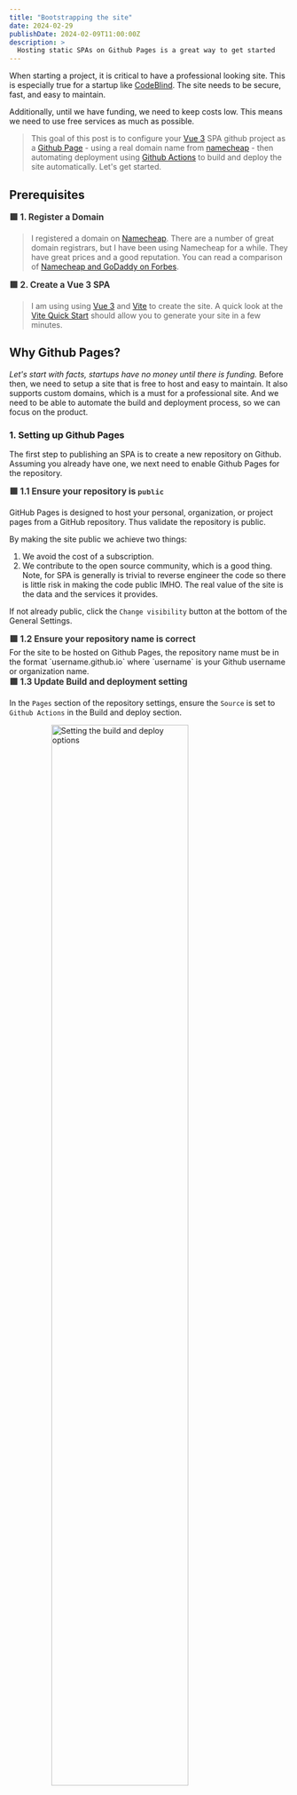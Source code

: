 ```yaml
---
title: "Bootstrapping the site"
date: 2024-02-29
publishDate: 2024-02-09T11:00:00Z
description: >
  Hosting static SPAs on Github Pages is a great way to get started
---
```


<style>
  aside {
    width: 40%;
    padding-left: 0.5rem;
    margin-left: 0.5rem;
    float: right;
    box-shadow: inset 5px 0 5px -5px #29627e;
    font-style: italic;
    color: #29627e;
  }

  aside > p {
    margin: 0.5rem;
  }

  summary {
    font-weight: bold;
    font-size: 1.1em;
  }

  details > summary {
    list-style-type: '✅ ';
    color: #666666;
  }

  details[open] > summary {
    list-style-type: '🟩 ';
    color: #333333;
  }
    table {
      margin-left: 30px;
    }
  </style>

</style>


When starting a project, it is critical to have a professional looking site. This is especially true for a startup like [CodeBlind][codeblind]. The site needs to be secure, fast, and easy to maintain.

Additionally, until we have funding, we need to keep costs low. This means we need to use free services as much as possible.

> This goal of this post is to configure your [Vue 3][vue3] SPA github project as a [Github Page][github-pages] - using a real domain name from [namecheap][namecheap] - then automating deployment using [Github Actions][github-actions] to build and deploy the site automatically. Let's get started.


## Prerequisites

<details open>
  <summary>1. Register a Domain</summary>

  > I registered a domain on [Namecheap][namecheap]. There are a number of great domain registrars, but I have been using Namecheap for a while. They have great prices and a good reputation. You can read a comparison of [Namecheap and GoDaddy on Forbes][namecheap-comparison].

</details>

<details open>
  <summary>2. Create a Vue 3 SPA</summary>

  > I am using using [Vue 3][vue3] and [Vite][vite] to create the site. A quick look at the [Vite Quick Start][vite-bootstrapping] should allow you to generate your site in a few minutes. 
</details>

## Why Github Pages?

*Let's start with facts, startups have no money until there is funding.* Before then, we need to setup a site that is free to host and easy to maintain. It also supports custom domains, which is a must for a professional site. And we need to be able to automate the build and deployment process, so we can focus on the product.


### 1. Setting up Github Pages
The first step to publishing an SPA is to create a new repository on Github. Assuming you already have one, we next need to enable Github Pages for the repository. 

<details open>
  <summary>1.1 Ensure your repository is <code>public</code></summary>

  GitHub Pages is designed to host your personal, organization, or project pages from a GitHub repository. Thus validate the repository is public. 
  
  By making the site public we achieve two things:
  1. We avoid the cost of a subscription. 
  2. We contribute to the open source community, which is a good thing. Note, for SPA is generally is trivial to reverse engineer the code so there is little risk in making the code public IMHO. The real value of the site is the data and the services it provides.
   
  If not already public, click the `Change visibility` button at the bottom of the General Settings.
</details>

<details open>
  <summary>1.2 Ensure your repository name is correct</summary>
  For the site to be hosted on Github Pages, the repository name must be in the format `username.github.io` where `username` is your Github username or organization name.
</details>

<details open>
  <summary>1.3 Update Build and deployment setting</summary>
  
  In the <code>Pages</code> section of the repository settings, ensure the <code>Source</code> is set to <code>Github Actions</code> in the Build and deploy section.

  <img src="./spa-hosting/setting-build-and-deploy.png" alt="Setting the build and deploy options" style="width: 70%; display: block; margin-left: auto; margin-right: auto;">

  <br/>

  The remainder of the configuration can remain the same for now.

</details>

### 2. Configuring Github Actions

<details open>
  <summary>Create your Github Actions Workflow</summary>

  Github Actions is a powerful tool that allows you to automate your software development workflows. We will use it to build and deploy our site to Github Pages.

  To get started, create a new file in the `.github/workflows` directory of your repository. You can name the file anything you like, but I will use `deploy.yml` for this example.

  > Depending on the framework you are using, you may need to configure the build and deployment process for github actions. There are a number of [templates][workflow-templates] available.


  We are using [Vue 3][vue3] and [Vite][vite] so we will use the following workflow:

```yaml
# Simple workflow for deploying static content to GitHub Pages
name: Deploy static content to Pages

on:
  # Runs on pushes targeting the default branch
  push:
    branches: ["main"]

  # Allows you to run this workflow manually from the Actions tab
  workflow_dispatch:

# Sets the GITHUB_TOKEN permissions to allow deployment to GitHub Pages
permissions:
  contents: read
  pages: write
  id-token: write

# Allow one concurrent deployment
concurrency:
  group: "pages"
  cancel-in-progress: true

jobs:
  # Single deploy job since we're just deploying
  deploy:
    environment:
      name: github-pages
      url: ${{ steps.deployment.outputs.page_url }}
    runs-on: ubuntu-latest
    steps:
      - name: Checkout
        uses: actions/checkout@v4
      - name: Set up Node
        uses: actions/setup-node@v3
        with:
          node-version: 18
          cache: "npm"
      - name: Install dependencies
        run: npm install
      - name: Build
        run: npm run build
      - name: Setup Pages
        uses: actions/configure-pages@v3
      - name: Upload artifact
        uses: actions/upload-pages-artifact@v2
        with:
          # Upload dist repository
          path: "./dist"
      - name: Deploy to GitHub Pages
        id: deployment
        uses: actions/deploy-pages@v2
```

  > Note that I am deploying directly from the `main` branch. I believe in ship early and ship often. 🚀 
  > 
  > This is a personal choice and you may want to deploy from a `release` branch or `tag`. In a later post, I will cover setting up the PR and `post-deploy` testing pipeline to ensure we can build confidence in the changes before deploying to production. 
  
  One final step is visit your site and ensure it is working. You can do this by visiting `https://username.github.io` where `username` is your Github username or organization name.
  
  > Click on the actions tab to see the progress of the deployment. If there are any issues, you can click on the failed job to see the logs and debug the issue.
  >
  > Another really great side effect of this is that we don't have to buy a domain certificate. Github Pages is served over HTTPS by default. *This is a huge win.* 🎉

</details>

### 3. Customizing your Domain
Now that everything is working, we want to setup our custom domain to our branded domain.

This work will happen in two parts, one phase on [Namecheap][namecheap] and the other on Github.

#### 3.1 Setting up DNS on Namecheap

<details open>
  <summary>Setup the DNS on Namecheap.</summary>
  
  1. **[Sign in](https://www.namecheap.com/myaccount/login.aspx) to your Namecheap account.**
  
  2. **Select Domain List from the left sidebar and click on the Manage button next to your domain name:**
  
  <img src="../../assets/images/blogs/spa-hosting/nc_manage.png" alt="Manage Domain" style="width: 90%; display: block; margin-left: auto; margin-right: auto;" />
  
  3. **Navigate to the Advanced DNS tab and click on the Add New Record button:**
  
  <img src="../../assets/images/blogs/spa-hosting/nc_addnewrecord.png" alt="Manage Domain" style="width: 90%; display: block; margin-left: auto; margin-right: auto;" />
  
  4. **Add the following records to your domain:**

  <table>
    <tr>
      <th>Type</th>
      <th>Host</th>
      <th>Value</th>
      <th>TTL</th>
      <th>Notes</th>
    </tr>
    <tr>
      <td>A</td>
      <td>@</td>
      <td>185.199.108.153</td>
      <td>Automatic</td>
      <td>Github IP</td>
    </tr>
    <tr>
      <td>A</td>
      <td>@</td>
      <td>185.199.109.153</td>
      <td>Automatic</td>
      <td>Github IP</td>
    </tr>
    <tr>
      <td>A</td>
      <td>@</td>
      <td>185.199.110.153</td>
      <td>Automatic</td>
      <td>Github IP</td>
    </tr>
    <tr>
      <td>A</td>
      <td>@</td>
      <td>185.199.111.153</td>
      <td>Automatic</td>
      <td>Github IP</td>
    </tr>
    <tr>
      <td>CNAME</td>
      <td>www</td>
      <td><code>username</code>.github.io</td>
      <td>Automatic</td>
      <td>Replace <code>username</code> with your actual GitHub account username</td>
  </table>

  > ***Note 1:*** delete the other records that are there by default. We only need the records above for now. 🗑️
  >
  >  ***Note 2:*** you may have to wait for DNS to update. It can take up to 30 minutes - so now is a great time to brew a cup of tea. ☕

</details>

#### 3.2 Defining the Custom Domain on Github
<details open>
  <summary>Configure the custom domain on Github</summary>

  Now that the DNS is setup, we need to tell Github to use the custom domain.
  
  1. **Navigate to the repository settings and scroll down to the `Github Pages` section.**
  2. **Add your custom domain to the `Custom domain` input.** This should be in the form of `yourdomain.com` or `www.yourdomain.com` depending on your preference.
  3. **Click `Save` to save the changes.**
  
  At this point Github will validate the domain and if everything is setup correctly, your site will be available at your custom domain.
  
  There is a small context text area that will show you the status of the domain validation. If there are any issues, may want to look back at your Namecheap DNS configuration.
  
  **That's it! It should now be live and visible at your custom domain.** 🎉
</details>

### Summary

In this post, we have setup a site for our startup. We have used free services to keep costs low and automated the deployment process to ensure we can focus on the product.

In the next post, we will look at how we might link two sites under the same domain to add allow us to have different projects, one for the landing page and docs - providing SEO support, and one for our application which we deployed above! Until then, be excellent to each other, and have great day! 🚀

<!-- Links -->
[auth0]: https://auth0.com/
[codeblind]: https://codeblind.ai/
[codeblind-app]: https://app.codeblind.ai/
[github-actions]: https://docs.github.com/en/actions
[github-pages]: https://pages.github.com/
[hugo]: https://gohugo.io/
[namecheap]: https://www.namecheap.com/
[namecheap-comparison]: https://www.forbes.com/advisor/business/namecheap-vs-godaddy/
[vue3]: https://v3.vuejs.org/
[vite]: https://vitejs.dev/
[vite-bootstrapping]: https://vitejs.dev/guide/#scaffolding-your-first-vite-project
[workflow-templates]: https://github.com/actions/starter-workflows/tree/main/pages